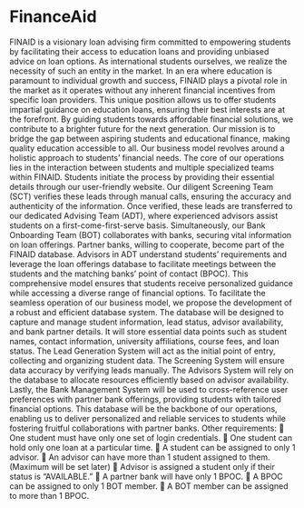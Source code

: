# FinanceAid
FINAID is a visionary loan advising firm committed to empowering students by facilitating
their access to education loans and providing unbiased advice on loan options. As
international students ourselves, we realize the necessity of such an entity in the market. In an
era where education is paramount to individual growth and success, FINAID plays a pivotal
role in the market as it operates without any inherent financial incentives from specific loan
providers. This unique position allows us to offer students impartial guidance on education
loans, ensuring their best interests are at the forefront. By guiding students towards affordable
financial solutions, we contribute to a brighter future for the next generation. Our mission is
to bridge the gap between aspiring students and educational finance, making quality
education accessible to all.
Our business model revolves around a holistic approach to students’ financial needs. The
core of our operations lies in the interaction between students and multiple specialized teams
within FINAID. Students initiate the process by providing their essential details through our
user-friendly website. Our diligent Screening Team (SCT) verifies these leads through
manual calls, ensuring the accuracy and authenticity of the information. Once verified, these
leads are transferred to our dedicated Advising Team (ADT), where experienced advisors
assist students on a first-come-first-serve basis. Simultaneously, our Bank Onboarding Team
(BOT) collaborates with banks, securing vital information on loan offerings. Partner banks,
willing to cooperate, become part of the FINAID database. Advisors in ADT understand
students’ requirements and leverage the loan offerings database to facilitate meetings
between the students and the matching banks’ point of contact (BPOC). This comprehensive
model ensures that students receive personalized guidance while accessing a diverse range of
financial options.
To facilitate the seamless operation of our business model, we propose the development of a
robust and efficient database system. The database will be designed to capture and manage
student information, lead status, advisor availability, and bank partner details. It will store
essential data points such as student names, contact information, university affiliations,
course fees, and loan status. The Lead Generation System will act as the initial point of entry,
collecting and organizing student data. The Screening System will ensure data accuracy by
verifying leads manually. The Advisors System will rely on the database to allocate resources
efficiently based on advisor availability. Lastly, the Bank Management System will be used
to cross-reference user preferences with partner bank offerings, providing students with
tailored financial options. This database will be the backbone of our operations, enabling us
to deliver personalized and reliable services to students while fostering fruitful collaborations
with partner banks.
Other requirements:
 One student must have only one set of login credentials.
 One student can hold only one loan at a particular time.
 A student can be assigned to only 1 advisor.
 An advisor can have more than 1 student assigned to them. (Maximum will be set
later)
 Advisor is assigned a student only if their status is “AVAILABLE.”
 A partner bank will have only 1 BPOC.
 A BPOC can be assigned to only 1 BOT member.
 A BOT member can be assigned to more than 1 BPOC.
